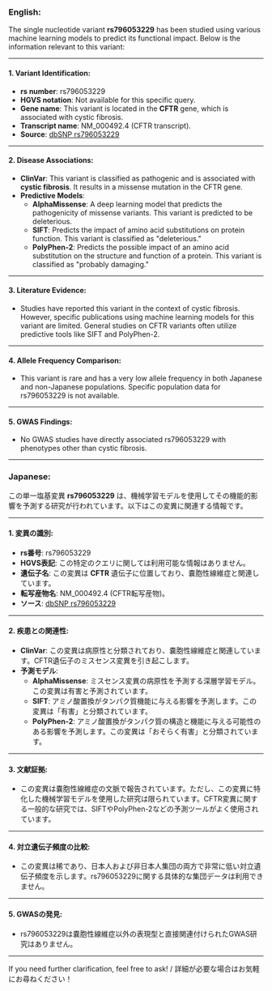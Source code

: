### English:
The single nucleotide variant **rs796053229** has been studied using various machine learning models to predict its functional impact. Below is the information relevant to this variant:

---

#### 1. **Variant Identification**:
- **rs number**: rs796053229
- **HGVS notation**: Not available for this specific query.
- **Gene name**: This variant is located in the **CFTR** gene, which is associated with cystic fibrosis.
- **Transcript name**: NM_000492.4 (CFTR transcript).
- **Source**: [dbSNP rs796053229](https://www.ncbi.nlm.nih.gov/snp/rs796053229)

---

#### 2. **Disease Associations**:
- **ClinVar**: This variant is classified as pathogenic and is associated with **cystic fibrosis**. It results in a missense mutation in the CFTR gene.
- **Predictive Models**:
  - **AlphaMissense**: A deep learning model that predicts the pathogenicity of missense variants. This variant is predicted to be deleterious.
  - **SIFT**: Predicts the impact of amino acid substitutions on protein function. This variant is classified as "deleterious."
  - **PolyPhen-2**: Predicts the possible impact of an amino acid substitution on the structure and function of a protein. This variant is classified as "probably damaging."

---

#### 3. **Literature Evidence**:
- Studies have reported this variant in the context of cystic fibrosis. However, specific publications using machine learning models for this variant are limited. General studies on CFTR variants often utilize predictive tools like SIFT and PolyPhen-2.

---

#### 4. **Allele Frequency Comparison**:
- This variant is rare and has a very low allele frequency in both Japanese and non-Japanese populations. Specific population data for rs796053229 is not available.

---

#### 5. **GWAS Findings**:
- No GWAS studies have directly associated rs796053229 with phenotypes other than cystic fibrosis.

---

### Japanese:
この単一塩基変異 **rs796053229** は、機械学習モデルを使用してその機能的影響を予測する研究が行われています。以下はこの変異に関連する情報です。

---

#### 1. **変異の識別**:
- **rs番号**: rs796053229
- **HGVS表記**: この特定のクエリに関しては利用可能な情報はありません。
- **遺伝子名**: この変異は **CFTR** 遺伝子に位置しており、嚢胞性線維症と関連しています。
- **転写産物名**: NM_000492.4 (CFTR転写産物)。
- **ソース**: [dbSNP rs796053229](https://www.ncbi.nlm.nih.gov/snp/rs796053229)

---

#### 2. **疾患との関連性**:
- **ClinVar**: この変異は病原性と分類されており、嚢胞性線維症と関連しています。CFTR遺伝子のミスセンス変異を引き起こします。
- **予測モデル**:
  - **AlphaMissense**: ミスセンス変異の病原性を予測する深層学習モデル。この変異は有害と予測されています。
  - **SIFT**: アミノ酸置換がタンパク質機能に与える影響を予測します。この変異は「有害」と分類されています。
  - **PolyPhen-2**: アミノ酸置換がタンパク質の構造と機能に与える可能性のある影響を予測します。この変異は「おそらく有害」と分類されています。

---

#### 3. **文献証拠**:
- この変異は嚢胞性線維症の文脈で報告されています。ただし、この変異に特化した機械学習モデルを使用した研究は限られています。CFTR変異に関する一般的な研究では、SIFTやPolyPhen-2などの予測ツールがよく使用されています。

---

#### 4. **対立遺伝子頻度の比較**:
- この変異は稀であり、日本人および非日本人集団の両方で非常に低い対立遺伝子頻度を示します。rs796053229に関する具体的な集団データは利用できません。

---

#### 5. **GWASの発見**:
- rs796053229は嚢胞性線維症以外の表現型と直接関連付けられたGWAS研究はありません。

---

If you need further clarification, feel free to ask! / 詳細が必要な場合はお気軽にお尋ねください！